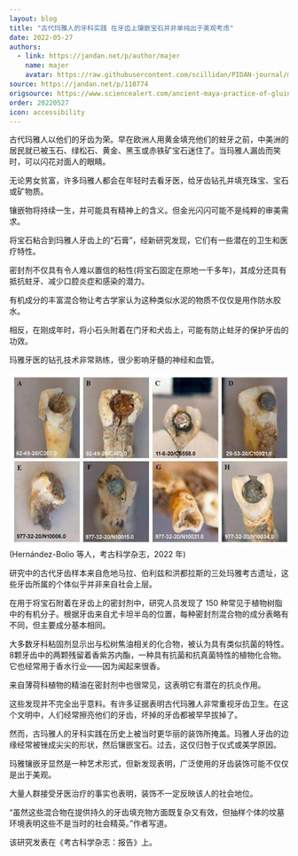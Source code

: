 ```yaml
---
layout: blog
title: "古代玛雅人的牙科实践 在牙齿上镶嵌宝石并非单纯出于美观考虑"
date: 2022-05-27
authors:
  - link: https://jandan.net/p/author/majer
    name: majer
    avatar: https://raw.githubusercontent.com/scillidan/PIDAN-journal/main/asset/yafa.png
source: https://jandan.net/p/110774
origsource: https://www.sciencealert.com/ancient-maya-practice-of-gluing-gemstones-onto-teeth-might-have-been-more-than-bling
order: 20220527
icon: accessibility
---
```


古代玛雅人以他们的牙齿为荣。早在欧洲人用黄金填充他们的蛀牙之前，中美洲的居民就已被玉石、绿松石、黄金、黑玉或赤铁矿宝石迷住了。当玛雅人漏齿而笑时，可以闪花对面人的眼睛。

无论男女贫富，许多玛雅人都会在年轻时去看牙医，给牙齿钻孔并填充珠宝、宝石或矿物质。

镶嵌物将持续一生，并可能具有精神上的含义。但金光闪闪可能不是纯粹的审美需求。

将宝石粘合到玛雅人牙齿上的“石膏”，经新研究发现，它们有一些潜在的卫生和医疗特性。

密封剂不仅具有令人难以置信的粘性(将宝石固定在原地一千多年)，其成分还具有抵抗蛀牙、减少口腔炎症和感染的潜力。

有机成分的丰富混合物让考古学家认为这种类似水泥的物质不仅仅是用作防水胶水。

相反，在刚成年时，将小石头附着在门牙和犬齿上，可能有防止蛀牙的保护牙齿的功效。

玛雅牙医的钻孔技术非常熟练，很少影响牙髓的神经和血管。

![](media/110774_01.jpg)  
(Hernández-Bolio 等人，考古科学杂志，2022 年)

研究中的古代牙齿样本来自危地马拉、伯利兹和洪都拉斯的三处玛雅考古遗址，这些牙齿所属的个体似乎并非来自社会上层。

在用于将宝石附着在牙齿上的密封剂中，研究人员发现了 150 种常见于植物树脂中的有机分子。根据牙齿来自尤卡坦半岛的位置，每种密封剂混合物的成分表略有不同，但主要成分基本相同。

大多数牙科粘固剂显示出与松树焦油相关的化合物，被认为具有类似抗菌的特性。8颗牙齿中的两颗残留着香紫苏内酯，一种具有抗菌和抗真菌特性的植物化合物。它也经常用于香水行业——因为闻起来很香。

来自薄荷科植物的精油在密封剂中也很常见，这表明它有潜在的抗炎作用。

这些发现并不完全出乎意料。有许多证据表明古代玛雅人非常重视牙齿卫生。在这个文明中，人们经常擦亮他们的牙齿，坏掉的牙齿都被早早拔掉了。

然而，古玛雅人的牙科实践在历史上被当时更华丽的装饰所掩盖。玛雅人牙齿的边缘经常被锉成尖尖的形状，然后镶嵌宝石。过去，这仅归咎于仪式或美学原因。

玛雅镶嵌牙显然是一种艺术形式，但新发现表明，广泛使用的牙齿装饰可能不仅仅是出于美观。

大量人群接受牙医治疗的事实也表明，装饰不一定反映该人的社会地位。

“虽然这些混合物在提供持久的牙齿填充物方面既复杂又有效，但抽样个体的坟墓环境表明这些不是当时的社会精英。”作者写道。

该研究发表在《考古科学杂志：报告》上。